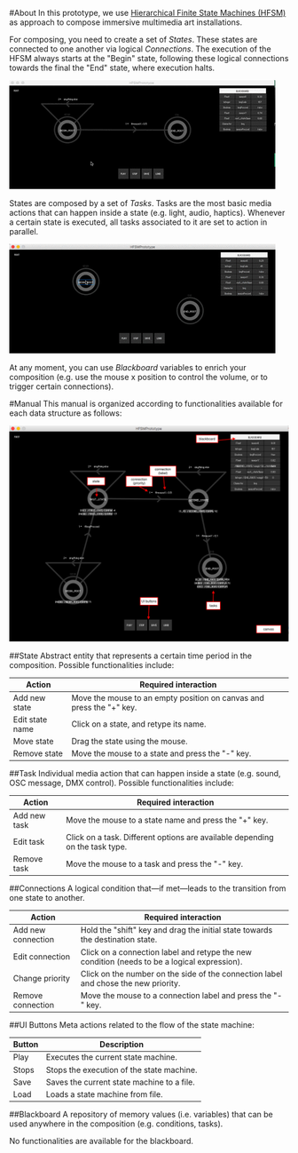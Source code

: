#About
In this prototype, we use [Hierarchical Finite State Machines (HFSM)](https://en.wikipedia.org/wiki/UML_state_machine#Hierarchically_nested_states) as approach to compose immersive multimedia art installations.

For composing, you need to create a set of _States_. These states are connected to one another via logical _Connections_. The execution of the HFSM always starts at the "Begin" state, following these logical connections towards the final the "End" state, where execution halts.

![image](gif-tutorial.gif)

States are composed by a set of _Tasks_. Tasks are the most basic media actions that can happen inside a state (e.g. light, audio, haptics). Whenever a certain state is executed, all tasks associated to it are set to action in parallel.

![image](gif-tasks.gif)

At any moment, you can use _Blackboard_ variables to enrich your composition (e.g. use the mouse x position to control the volume, or to trigger certain connections).

#Manual
This manual is organized according to functionalities available for each data structure as follows:

![image](screenshot.jpg)

##State
Abstract entity that represents a certain time period in the composition. Possible functionalities include:

| Action | Required interaction |
| ------------- | ------------- |
| Add new state | Move the mouse to an empty position on canvas and press the "+" key. |
| Edit state name | Click on a state, and retype its name. |
| Move state | Drag the state using the mouse.|
| Remove state | Move the mouse to a state and press the "-" key. |

##Task
Individual media action that can happen inside a state (e.g. sound, OSC message, DMX control). Possible functionalities include:

| Action | Required interaction |
| ------------- | ------------- |
| Add new task | Move the mouse to a state name and press the "+" key. |
| Edit task | Click on a task. Different options are available depending on the task type. |
| Remove task | Move the mouse to a task and press the "-" key. |

##Connections
A logical condition that—if met—leads to the transition from one state to another.

| Action | Required interaction |
| ------------- | ------------- |
| Add new connection | Hold the "shift" key and drag the initial state towards the destination state. |
| Edit connection | Click on a connection label and retype the new condition (needs to be a logical expression). |
| Change priority | Click on the number on the side of the connection label and chose the new priority. |
| Remove connection | Move the mouse to a connection label and press the "-" key. |

##UI Buttons
Meta actions related to the flow of the state machine:

| Button | Description |
| ------------- | ------------- |
| Play | Executes the current state machine. |
| Stops| Stops the execution of the state machine. |
| Save | Saves the current state machine to a file. |
| Load | Loads a state machine from file. |

##Blackboard
A repository of memory values (i.e. variables) that can be used anywhere in the composition (e.g. conditions, tasks).

No functionalities are available for the blackboard.
